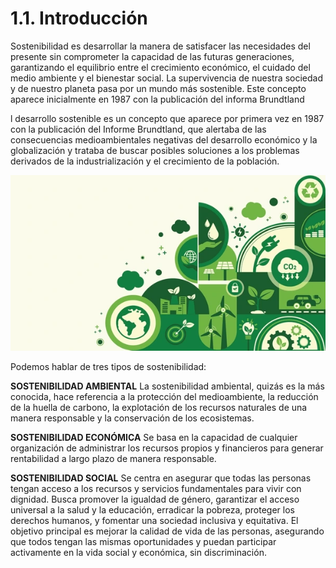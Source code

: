 # 1.1. Introducción

Sostenibilidad es desarrollar la manera de satisfacer las necesidades del presente sin comprometer la capacidad de las futuras generaciones, garantizando el equilibrio entre el crecimiento económico, el cuidado del medio ambiente y el bienestar social. La supervivencia de nuestra sociedad y de nuestro planeta pasa por un mundo más sostenible. Este concepto aparece inicialmente en 1987 con la publicación del informa Brundtland

l desarrollo sostenible es un concepto que aparece por primera vez en 1987 con la publicación del Informe Brundtland, que alertaba de las consecuencias medioambientales negativas del desarrollo económico y la globalización y trataba de buscar posibles soluciones a los problemas derivados de la industrialización y el crecimiento de la población.

![Introducción](img/introduccion.jpg)

Podemos hablar de tres tipos de sostenibilidad: 

**SOSTENIBILIDAD AMBIENTAL**
La sostenibilidad ambiental, quizás es la más conocida, hace referencia a la protección del medioambiente, la reducción de la huella de carbono, la explotación de los recursos naturales de una manera responsable y la conservación de los ecosistemas.

**SOSTENIBILIDAD ECONÓMICA**
Se basa en la capacidad de cualquier organización de administrar los recursos propios y financieros para generar rentabilidad a largo plazo de manera responsable.

**SOSTENIBILIDAD SOCIAL**
Se centra en asegurar que todas las personas tengan acceso a los recursos y servicios fundamentales para vivir con dignidad. Busca promover la igualdad de género, garantizar el acceso universal a la salud y la educación, erradicar la pobreza, proteger los derechos humanos, y fomentar una sociedad inclusiva y equitativa. El objetivo principal es mejorar la calidad de vida de las personas, asegurando que todos tengan las mismas oportunidades y puedan participar activamente en la vida social y económica, sin discriminación. 
